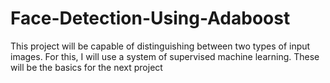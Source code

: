 # Face-Detection-Using-Adaboost
This project will be capable of distinguishing between two types of input images. For this, I will use a system of supervised machine learning. These will be the basics for the next project
